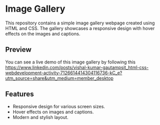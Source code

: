 # Image Gallery

This repository contains a simple image gallery webpage created using HTML and CSS. The gallery showcases a responsive design with hover effects on the images and captions.

## Preview

You can see a live demo of this image gallery by following this https://www.linkedin.com/posts/vishal-kumar-gautampsit_html-css-webdevelopment-activity-7126614414304116736-kC_e?utm_source=share&utm_medium=member_desktop



## Features

- Responsive design for various screen sizes.
- Hover effects on images and captions.
- Modern and stylish layout.